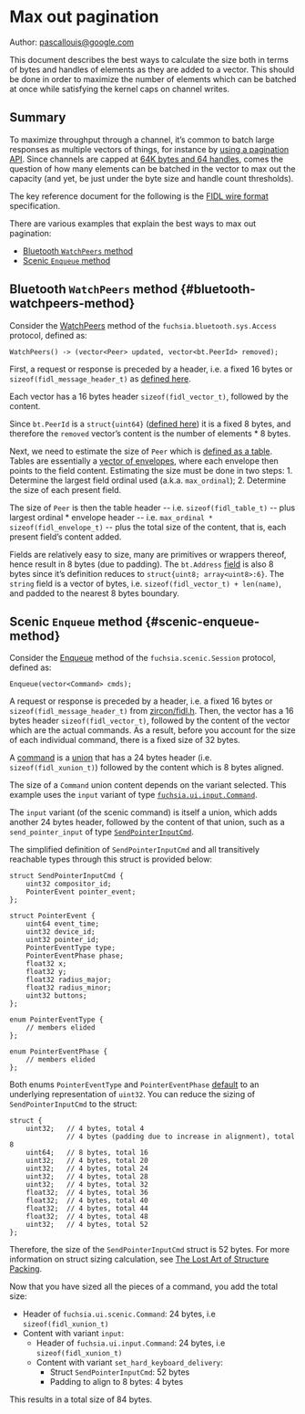 # Max out pagination

Author: pascallouis@google.com

This document describes the best ways to calculate the size both in terms of
bytes and handles of elements as they are added to a vector. This should be
done in order to maximize the number of elements which can be batched at once
while satisfying the kernel caps on channel writes.

## Summary

To maximize throughput through a channel, it’s common to batch large responses
as multiple vectors of things, for instance by [using a pagination
API][pagination-api]. Since channels are capped at [64K bytes and 64
handles][channel-byte-and-handle-caps], comes the question of how many elements
can be batched in the vector to max out the capacity (and yet, be just under the
byte size and handle count thresholds).

The key reference document for the following is the [FIDL wire
format][fidl-wire-format] specification.

There are various examples that explain the best ways to max out pagination:

* [Bluetooth `WatchPeers` method](#bluetooth-watchpeers-method)
* [Scenic `Enqueue` method](#scenic-enqueue-method)

## Bluetooth `WatchPeers` method {#bluetooth-watchpeers-method}

Consider the [WatchPeers][bts-watch-peers] method of the
`fuchsia.bluetooth.sys.Access` protocol, defined as:

```fidl
WatchPeers() -> (vector<Peer> updated, vector<bt.PeerId> removed);
```

First, a request or response is preceded by a header, i.e. a fixed 16 bytes or
`sizeof(fidl_message_header_t)` as [defined here][fidl-message-header-t].

Each vector has a 16 bytes header `sizeof(fidl_vector_t)`, followed by the
content.

Since `bt.PeerId` is a `struct{uint64}` ([defined here][bt-peer-id]) it is a
fixed 8 bytes, and therefore the `removed` vector’s content is the number of
elements *  8 bytes.

Next, we need to estimate the size of `Peer` which is [defined as a
table][bts-peer]. Tables are essentially a [vector of envelopes][fidl-table-t],
where each envelope then points to the field content. Estimating the size must
be done in two steps: 1. Determine the largest field ordinal used (a.k.a.
`max_ordinal`); 2. Determine the size of each present field.

The size of `Peer` is then the table header -- i.e. `sizeof(fidl_table_t)` --
plus largest ordinal * envelope header -- i.e. `max_ordinal *
sizeof(fidl_envelope_t)` -- plus the total size of the content, that is, each
present field’s content added.

Fields are relatively easy to size, many are primitives or wrappers thereof,
hence result in 8 bytes (due to padding). The `bt.Address` [field][bt-address]
is also 8 bytes since it’s definition reduces to `struct{uint8;
array<uint8>:6}`. The `string` field is a vector of bytes, i.e.
`sizeof(fidl_vector_t) + len(name)`, and padded to the nearest 8 bytes boundary.

## Scenic `Enqueue` method {#scenic-enqueue-method}

Consider the [Enqueue][scenic-enqueue] method of the
`fuchsia.scenic.Session` protocol, defined as:

```fidl
Enqueue(vector<Command> cmds);
```

A request or response is preceded by a header, i.e. a fixed 16 bytes or
`sizeof(fidl_message_header_t)` from [zircon/fidl.h][fidl-message-header-t].
Then, the vector has a 16 bytes header `sizeof(fidl_vector_t)`, followed by the
content of the vector which are the actual commands. As a result, before you
account for the size of each individual command, there is a fixed size of 32
bytes.

A [command][scenic-command] is a [union][fidl-wire-format-union] that has a 24
bytes header (i.e. `sizeof(fidl_xunion_t)`) followed by the content which is 8
bytes aligned.

The size of a `Command` union content depends on the variant selected. This
example uses the `input` variant of type
[`fuchsia.ui.input.Command`][input-command].

The `input` variant (of the scenic command) is itself a union, which adds
another 24 bytes header, followed by the content of that union, such as a
`send_pointer_input` of type
[`SendPointerInputCmd`][input-send-pointer-input-cmd].

The simplified definition of `SendPointerInputCmd` and all transitively
reachable types through this struct is provided below:

```fidl
struct SendPointerInputCmd {
    uint32 compositor_id;
    PointerEvent pointer_event;
};

struct PointerEvent {
    uint64 event_time;
    uint32 device_id;
    uint32 pointer_id;
    PointerEventType type;
    PointerEventPhase phase;
    float32 x;
    float32 y;
    float32 radius_major;
    float32 radius_minor;
    uint32 buttons;
};

enum PointerEventType {
    // members elided
};

enum PointerEventPhase {
    // members elided
};
```

Both enums `PointerEventType` and `PointerEventPhase`
[default][fidl-language-enums] to an underlying representation of `uint32`. You
can reduce the sizing of `SendPointerInputCmd` to the struct:

```fidl
struct {
    uint32;   // 4 bytes, total 4
              // 4 bytes (padding due to increase in alignment), total 8
    uint64;   // 8 bytes, total 16
    uint32;   // 4 bytes, total 20
    uint32;   // 4 bytes, total 24
    uint32;   // 4 bytes, total 28
    uint32;   // 4 bytes, total 32
    float32;  // 4 bytes, total 36
    float32;  // 4 bytes, total 40
    float32;  // 4 bytes, total 44
    float32;  // 4 bytes, total 48
    uint32;   // 4 bytes, total 52
};
```

Therefore, the size of the `SendPointerInputCmd` struct is 52 bytes. For more
information on struct sizing calculation, see [The Lost Art of Structure
Packing][lostart].

Now that you have sized all the pieces of a command, you add the total size:

* Header of `fuchsia.ui.scenic.Command`: 24 bytes, i.e `sizeof(fidl_xunion_t)`
* Content with variant `input`:
  * Header of `fuchsia.ui.input.Command`: 24 bytes, i.e `sizeof(fidl_xunion_t)`
  * Content with variant `set_hard_keyboard_delivery`:
    * Struct `SendPointerInputCmd`: 52 bytes
    * Padding to align to 8 bytes: 4 bytes

This results in a total size of 84 bytes.

<!-- xrefs -->
[lostart]: http://www.catb.org/esr/structure-packing/
[pagination-api]: /docs/concepts/api/fidl.md#pagination

[fidl-wire-format]: /docs/development/languages/fidl/reference/wire-format
[fidl-wire-format-union]: /docs/development/languages/fidl/reference/wire-format#unions
[fidl-language-enums]: /docs/development/languages/fidl/reference/language.md#enums

[channel-byte-and-handle-caps]: https://fuchsia.googlesource.com/fuchsia/+/b7840e772fccb93be4fff73a9cb83f978095eac2/zircon/system/public/zircon/types.h#296
[fidl-message-header-t]:        https://fuchsia.googlesource.com/fuchsia/+/b7840e772fccb93be4fff73a9cb83f978095eac2/zircon/system/public/zircon/fidl.h#358
[fidl-table-t]:                 https://fuchsia.googlesource.com/fuchsia/+/b7840e772fccb93be4fff73a9cb83f978095eac2/zircon/system/public/zircon/fidl.h#328
[bt-peer-id]:                   https://fuchsia.googlesource.com/fuchsia/+/b7840e772fccb93be4fff73a9cb83f978095eac2/sdk/fidl/fuchsia.bluetooth/id.fidl#13
[bt-address]:                   https://fuchsia.googlesource.com/fuchsia/+/b7840e772fccb93be4fff73a9cb83f978095eac2/sdk/fidl/fuchsia.bluetooth/address.fidl#16
[bts-watch-peers]:              https://fuchsia.googlesource.com/fuchsia/+/b7840e772fccb93be4fff73a9cb83f978095eac2/sdk/fidl/fuchsia.bluetooth.sys/access.fidl#100
[bts-peer]:                     https://fuchsia.googlesource.com/fuchsia/+/b7840e772fccb93be4fff73a9cb83f978095eac2/sdk/fidl/fuchsia.bluetooth.sys/peer.fidl#16
[scenic-enqueue]:               https://fuchsia.googlesource.com/fuchsia/+/b7840e772fccb93be4fff73a9cb83f978095eac2/sdk/fidl/fuchsia.ui.scenic/session.fidl#54
[scenic-command]:               https://fuchsia.googlesource.com/fuchsia/+/b7840e772fccb93be4fff73a9cb83f978095eac2/sdk/fidl/fuchsia.ui.scenic/commands.fidl#12
[input-command]:                https://fuchsia.googlesource.com/fuchsia/+/b7840e772fccb93be4fff73a9cb83f978095eac2/sdk/fidl/fuchsia.ui.input/commands.fidl#7
[input-send-pointer-input-cmd]: https://fuchsia.googlesource.com/fuchsia/+/b7840e772fccb93be4fff73a9cb83f978095eac2/sdk/fidl/fuchsia.ui.input/commands.fidl#25

